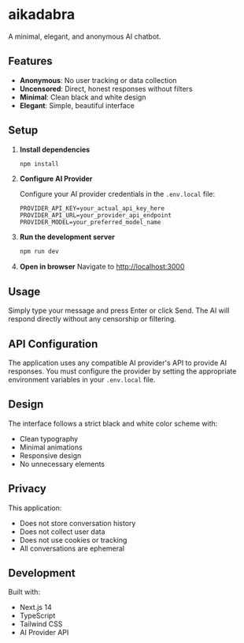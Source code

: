 # aikadabra

A minimal, elegant, and anonymous AI chatbot.

## Features

- **Anonymous**: No user tracking or data collection
- **Uncensored**: Direct, honest responses without filters
- **Minimal**: Clean black and white design
- **Elegant**: Simple, beautiful interface

## Setup

1. **Install dependencies**
   ```bash
   npm install
   ```

2. **Configure AI Provider**
   
   Configure your AI provider credentials in the `.env.local` file:
   ```
   PROVIDER_API_KEY=your_actual_api_key_here
   PROVIDER_API_URL=your_provider_api_endpoint
   PROVIDER_MODEL=your_preferred_model_name
   ```

3. **Run the development server**
   ```bash
   npm run dev
   ```

4. **Open in browser**
   Navigate to [http://localhost:3000](http://localhost:3000)

## Usage

Simply type your message and press Enter or click Send. The AI will respond directly without any censorship or filtering.

## API Configuration

The application uses any compatible AI provider's API to provide AI responses. You must configure the provider by setting the appropriate environment variables in your `.env.local` file.

## Design

The interface follows a strict black and white color scheme with:
- Clean typography
- Minimal animations
- Responsive design
- No unnecessary elements

## Privacy

This application:
- Does not store conversation history
- Does not collect user data
- Does not use cookies or tracking
- All conversations are ephemeral

## Development

Built with:
- Next.js 14
- TypeScript
- Tailwind CSS
- AI Provider API